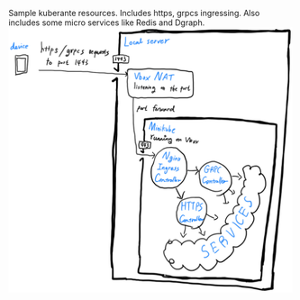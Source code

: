 Sample kuberante resources.
Includes https, grpcs ingressing.
Also includes some micro services like Redis and Dgraph.
![diagram](./diagram.jpeg)